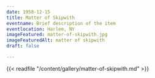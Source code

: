 ```yaml
---
date: 1958-12-15
title: Matter of Skipwith
eventname: Brief description of the item
eventlocation: Harlem, NY
imageFeatured: matter-of-skipwith.jpg
imageFeaturedAlt: matter of skipwith
draft: false

---
```


{{< readfile "/content/gallery/matter-of-skipwith.md" >}}
